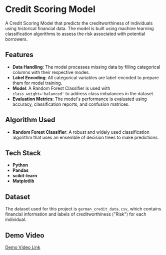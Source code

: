 # Credit Scoring Model

A Credit Scoring Model that predicts the creditworthiness of individuals using historical financial data. The model is built using machine learning classification algorithms to assess the risk associated with potential borrowers.

## Features

- **Data Handling**: The model processes missing data by filling categorical columns with their respective modes.
- **Label Encoding**: All categorical variables are label-encoded to prepare them for model training.
- **Model**: A Random Forest Classifier is used with `class_weight='balanced'` to address class imbalances in the dataset.
- **Evaluation Metrics**: The model's performance is evaluated using accuracy, classification reports, and confusion matrices.

## Algorithm Used

- **Random Forest Classifier**: A robust and widely used classification algorithm that uses an ensemble of decision trees to make predictions.

## Tech Stack

- **Python**
- **Pandas**
- **scikit-learn**
- **Matplotlib**

## Dataset

The dataset used for this project is `german_credit_data.csv`, which contains financial information and labels of creditworthiness ("Risk") for each individual.

## Demo Video

[Demo Video Link](https://github.com/user-attachments/assets/3e3d584d-e9e6-4382-8db9-920416cdf7ef)








